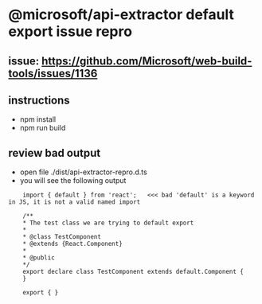 # @microsoft/api-extractor default export issue repro

## issue: https://github.com/Microsoft/web-build-tools/issues/1136

## instructions
- npm install
- npm run build

## review bad output

- open file ./dist/api-extractor-repro.d.ts
- you will see the following output

```
    import { default } from 'react';   <<< bad 'default' is a keyword in JS, it is not a valid named import

    /**
    * The test class we are trying to default export
    *
    * @class TestComponent
    * @extends {React.Component}
    *
    * @public
    */
    export declare class TestComponent extends default.Component {
    }

    export { }
```
